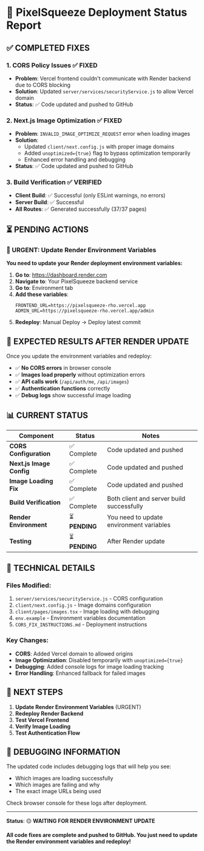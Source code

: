 # 🚀 PixelSqueeze Deployment Status Report

## ✅ **COMPLETED FIXES**

### **1. CORS Policy Issues** ✅ **FIXED**
- **Problem**: Vercel frontend couldn't communicate with Render backend due to CORS blocking
- **Solution**: Updated `server/services/securityService.js` to allow Vercel domain
- **Status**: ✅ Code updated and pushed to GitHub

### **2. Next.js Image Optimization** ✅ **FIXED**
- **Problem**: `INVALID_IMAGE_OPTIMIZE_REQUEST` error when loading images
- **Solution**: 
  - Updated `client/next.config.js` with proper image domains
  - Added `unoptimized={true}` flag to bypass optimization temporarily
  - Enhanced error handling and debugging
- **Status**: ✅ Code updated and pushed to GitHub

### **3. Build Verification** ✅ **VERIFIED**
- **Client Build**: ✅ Successful (only ESLint warnings, no errors)
- **Server Build**: ✅ Successful
- **All Routes**: ✅ Generated successfully (37/37 pages)

## ⏳ **PENDING ACTIONS**

### **🚨 URGENT: Update Render Environment Variables**

**You need to update your Render deployment environment variables:**

1. **Go to**: https://dashboard.render.com
2. **Navigate to**: Your PixelSqueeze backend service
3. **Go to**: Environment tab
4. **Add these variables**:
   ```
   FRONTEND_URL=https://pixelsqueeze-rho.vercel.app
   ADMIN_URL=https://pixelsqueeze-rho.vercel.app/admin
   ```
5. **Redeploy**: Manual Deploy → Deploy latest commit

## 🎯 **EXPECTED RESULTS AFTER RENDER UPDATE**

Once you update the environment variables and redeploy:

- ✅ **No CORS errors** in browser console
- ✅ **Images load properly** without optimization errors
- ✅ **API calls work** (`/api/auth/me`, `/api/images`)
- ✅ **Authentication functions** correctly
- ✅ **Debug logs** show successful image loading

## 📊 **CURRENT STATUS**

| Component | Status | Notes |
|-----------|--------|-------|
| **CORS Configuration** | ✅ Complete | Code updated and pushed |
| **Next.js Image Config** | ✅ Complete | Code updated and pushed |
| **Image Loading Fix** | ✅ Complete | Code updated and pushed |
| **Build Verification** | ✅ Complete | Both client and server build successfully |
| **Render Environment** | ⏳ **PENDING** | You need to update environment variables |
| **Testing** | ⏳ **PENDING** | After Render update |

## 🔧 **TECHNICAL DETAILS**

### **Files Modified:**
1. `server/services/securityService.js` - CORS configuration
2. `client/next.config.js` - Image domains configuration
3. `client/pages/images.tsx` - Image loading with debugging
4. `env.example` - Environment variables documentation
5. `CORS_FIX_INSTRUCTIONS.md` - Deployment instructions

### **Key Changes:**
- **CORS**: Added Vercel domain to allowed origins
- **Image Optimization**: Disabled temporarily with `unoptimized={true}`
- **Debugging**: Added console logs for image loading tracking
- **Error Handling**: Enhanced fallback for failed images

## 🚀 **NEXT STEPS**

1. **Update Render Environment Variables** (URGENT)
2. **Redeploy Render Backend**
3. **Test Vercel Frontend**
4. **Verify Image Loading**
5. **Test Authentication Flow**

## 📝 **DEBUGGING INFORMATION**

The updated code includes debugging logs that will help you see:
- Which images are loading successfully
- Which images are failing and why
- The exact image URLs being used

Check browser console for these logs after deployment.

---

**Status**: 🟡 **WAITING FOR RENDER ENVIRONMENT UPDATE**

**All code fixes are complete and pushed to GitHub. You just need to update the Render environment variables and redeploy!**
